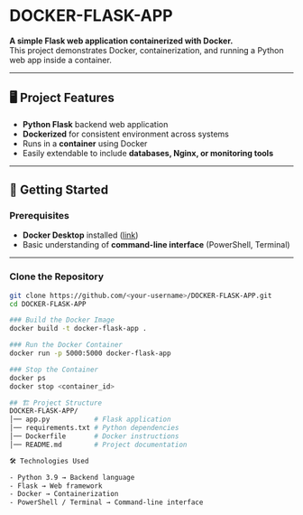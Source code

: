 # DOCKER-FLASK-APP

**A simple Flask web application containerized with Docker.**  
This project demonstrates Docker, containerization, and running a Python web app inside a container.

---

## 🖥️ Project Features
- **Python Flask** backend web application  
- **Dockerized** for consistent environment across systems  
- Runs in a **container** using Docker  
- Easily extendable to include **databases, Nginx, or monitoring tools**

---

## 🚀 Getting Started

### Prerequisites
- **Docker Desktop** installed ([link](https://www.docker.com/products/docker-desktop))  
- Basic understanding of **command-line interface** (PowerShell, Terminal)

---

### Clone the Repository
```bash
git clone https://github.com/<your-username>/DOCKER-FLASK-APP.git
cd DOCKER-FLASK-APP

### Build the Docker Image
docker build -t docker-flask-app .

### Run the Docker Container
docker run -p 5000:5000 docker-flask-app

### Stop the Container
docker ps
docker stop <container_id>

## 🏗️ Project Structure
DOCKER-FLASK-APP/
│── app.py           # Flask application
│── requirements.txt # Python dependencies
│── Dockerfile       # Docker instructions
│── README.md        # Project documentation

🛠️ Technologies Used

- Python 3.9 → Backend language
- Flask → Web framework
- Docker → Containerization
- PowerShell / Terminal → Command-line interface
